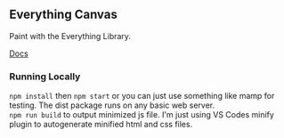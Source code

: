 ## Everything Canvas

Paint with the Everything Library. 

[Docs](https://docs.google.com/document/d/1R6eotYhfrLgmEFiWftUPHgll2mr_mccCGWWGxtHagOo/edit?usp=sharing)

### Running Locally  
`npm install` then `npm start` or you can just use something like mamp for testing. The dist package runs on any basic web server.  
`npm run build` to output minimized js file. I'm just using VS Codes minify plugin to autogenerate minified html and css files.  






